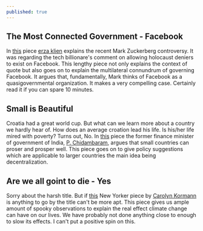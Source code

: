 ```yaml
---
published: true
---
```

## The Most Connected Government - Facebook

In [this](https://www.vox.com/explainers/2018/7/20/17590694/mark-zuckerberg-facebook-holocaust-denial-recode) piece [erza klien](https://www.vox.com/authors/ezra-klein) explains the recent Mark Zuckerberg controversy. It was regarding the tech billionare's comment on allowing holocaust deniers to exist on Facebook. This lengthy piece not only explains the context of quote but also goes on to explain the multilateral connundrum of governing Facebook. It argues that, fundamentally, Mark thinks of Facebook as  a quasigovernmental organization. It makes a very compelling case. Certainly read it if you can spare 10 minutes.

## Small is Beautiful
Croatia had a great world cup. But what can we learn more about a country we hardly hear of. How does an average croation lead his life. Is his/her life mired with poverty? Turns out, No. In [this](https://indianexpress.com/article/opinion/columns/across-the-aisle-france-wins-honours-croatia-wins-hearts-5269344/) piece the former finance minister of government of India, [P. Chidambaram](https://twitter.com/PChidambaram_IN?ref_src=twsrc%5Egoogle%7Ctwcamp%5Eserp%7Ctwgr%5Eauthor), argues that small countries can proser and prosper well. This piece goes on to give policy suggestions which are applicable to larger countries the main idea being decentralization.

## Are we all goint to die - Yes
Sorry about the harsh title. But if [this](https://www.newyorker.com/news/daily-comment/climate-change-and-the-giant-iceberg-off-greenlands-shore) New Yorker piece by [Carolyn Kormann](https://www.newyorker.com/contributors/carolyn-kormann) is anything to go by the title can't be more apt. This piece gives us ample amount of spooky observations to explain the real effect climate change can have on our lives. We have probably not done anything close to enough to slow its effects. I can't put a positive spin on this.
